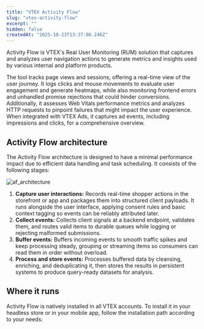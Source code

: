```yaml
---
title: "VTEX Activity Flow"
slug: "vtex-activity-flow"
excerpt: ""
hidden: false
createdAt: "2025-10-23T13:37:06.246Z"
---
```


Activity Flow is VTEX's Real User Monitoring (RUM) solution that captures and analyzes user navigation actions to generate metrics and insights used by various internal and platform products.

The tool tracks page views and sessions, offering a real-time view of the user journey. It logs clicks and mouse movements to evaluate user engagement and generate heatmaps, while also monitoring frontend errors and unhandled promise rejections that could hinder conversions. Additionally, it assesses Web Vitals performance metrics and analyzes HTTP requests to pinpoint failures that might impact the user experience. When integrated with VTEX Ads, it captures ad events, including impressions and clicks, for a comprehensive overview.

## Activity Flow architecture

The Activity Flow architecture is designed to have a minimal performance impact due to efficient data handling and task scheduling. It consists of the following stages:

![af_architecture](https://vtexhelp.vtexassets.com/assets/docs/src/af_architecture___1a075898a8a3950cd0c158179d0286a0.png) 

1. **Capture user interactions:** Records real-time shopper actions in the storefront or app and packages them into structured client payloads. It runs alongside the user interface, applying consent rules and basic context tagging so events can be reliably attributed later.
2. **Collect events:** Collects client signals at a backend endpoint, validates them, and routes valid items to durable queues while logging or rejecting malformed submissions.
3. **Buffer events:** Buffers incoming events to smooth traffic spikes and keep processing steady, grouping or streaming items so consumers can read them in order without overload.
4. **Process and store events:** Processes buffered data by cleansing, enriching, and deduplicating it, then stores the results in persistent systems to produce query-ready datasets for analysis.

## Where it runs

Activity Flow is natively installed in all VTEX accounts. To install it in your headless store or in your mobile app, follow the installation path according to your needs:

<Flex>

<WhatsNextCard
title="Installing Activity Flow in Headless stores"
description="Learn how to install Activity Flow in your Headless store."
linkTo="/docs/guides/installing-activity-flow-in-headless-stores"
linkTitle="See more"
/>

<WhatsNextCard
title="Installing Activity Flow in mobile apps"
description="Learn how to install Activity Flow in mobile apps."
linkTo="/docs/guides/installing-activity-flow-in-mobile-apps"
linkTitle="See more"
/>

</Flex>
